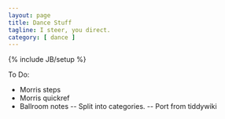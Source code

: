 ```yaml
---
layout: page
title: Dance Stuff
tagline: I steer, you direct.
category: [ dance ]
---
```

{% include JB/setup %}


To Do:
- Morris steps
- Morris quickref
- Ballroom notes
-- Split into categories.
-- Port from tiddywiki

 
